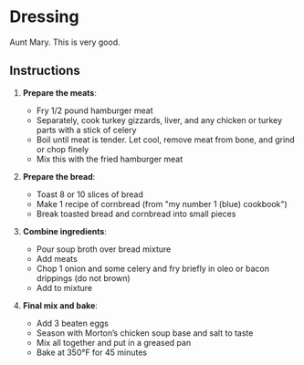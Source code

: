 # Dressing

Aunt Mary. This is very good.

## Instructions

1. **Prepare the meats**:

   - Fry 1/2 pound hamburger meat
   - Separately, cook turkey gizzards, liver, and any chicken or turkey parts with a stick of celery
   - Boil until meat is tender. Let cool, remove meat from bone, and grind or chop finely
   - Mix this with the fried hamburger meat

2. **Prepare the bread**:

   - Toast 8 or 10 slices of bread
   - Make 1 recipe of cornbread (from "my number 1 (blue) cookbook")
   - Break toasted bread and cornbread into small pieces

3. **Combine ingredients**:

   - Pour soup broth over bread mixture
   - Add meats
   - Chop 1 onion and some celery and fry briefly in oleo or bacon drippings (do not brown)
   - Add to mixture

4. **Final mix and bake**:
   - Add 3 beaten eggs
   - Season with Morton’s chicken soup base and salt to taste
   - Mix all together and put in a greased pan
   - Bake at 350°F for 45 minutes
